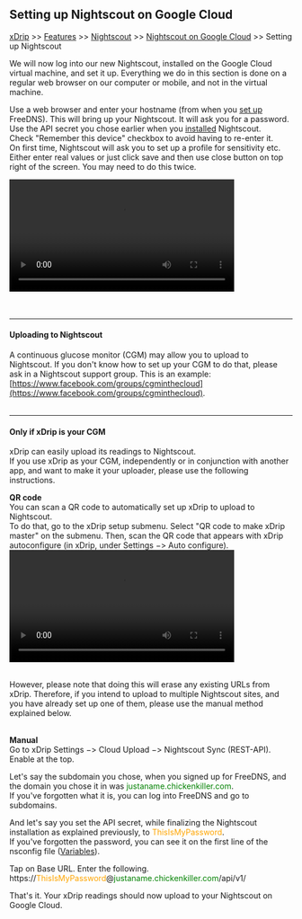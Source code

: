 ## Setting up Nightscout on Google Cloud
[xDrip](../../README.md) >> [Features](../Features_page.md) >> [Nightscout](../Nightscout_page.md) >> [Nightscout on Google Cloud](./GoogleCloud.md) >> Setting up Nightscout  
  
We will now log into our new Nightscout, installed on the Google Cloud virtual machine, and set it up.  Everything we do in this section is done on a regular web browser on our computer or mobile, and not in the virtual machine.   
  
Use a web browser and enter your hostname (from when you [set up](./FreeDNS.md) FreeDNS).  This will bring up your Nightscout.  It will ask you for a password.  Use the API secret you chose earlier when you [installed](./NS_Install) Nightscout.  
Check "Remember this device" checkbox to avoid having to re-enter it.  
On first time, Nightscout will ask you to set up a profile for sensitivity etc.  Either enter real values or just click save and then use close button on top right of the screen.  You may need to do this twice.  
  
<video width="400" controlsList="nodownload" src="./video/NS_Setup.mp4" controls>  
</video>  
<br/>    
<br/>  
<br/>  
  
---  
  
#### **Uploading to Nightscout**  
A continuous glucose monitor (CGM) may allow you to upload to Nightscout.  If you don't know how to set up your CGM to do that, please ask in a Nightscout support group.  This is an example: [https://www.facebook.com/groups/cgminthecloud](https://www.facebook.com/groups/cgminthecloud).  
<br/>  
  
---  
  
#### **Only if xDrip is your CGM**  
xDrip can easily upload its readings to Nightscout.  
If you use xDrip as your CGM, independently or in conjunction with another app, and want to make it your uploader, please use the following instructions.  
  
**QR code**  
You can scan a QR code to automatically set up xDrip to upload to Nightscout.  
To do that, go to the xDrip setup submenu.  Select "QR code to make xDrip master" on the submenu.  Then, scan the QR code that appears with xDrip autoconfigure (in xDrip, under Settings &#8722;> Auto configure).  
<video width="400" controlsList="nodownload" src="./video/xDrip_Setup.mp4" controls>  
</video>   
<br/>  
  
However, please note that doing this will erase any existing URLs from xDrip.  Therefore, if you intend to upload to multiple Nightscout sites, and you have already set up one of them, please use the manual method explained below.  
<br/>  
  
**Manual**  
Go to xDrip Settings &#8722;> Cloud Upload &#8722;> Nightscout Sync (REST-API).  
Enable at the top.  

Let's say the subdomain you chose, when you signed up for FreeDNS, and the domain you chose it in was <span style="color:green">justaname\.chickenkiller\.com</span>.  
If you've forgotten what it is, you can log into FreeDNS and go to subdomains.  
  
And let's say you set the API secret, while finalizing the Nightscout installation as explained previously, to <span style="color:orange">ThisIsMyPassword</span>.  
If you've forgotten the password, you can see it on the first line of the nsconfig file ([Variables](./NS_Variables)).  
  
Tap on Base URL.  Enter the following.  
https://<span style="color:orange">ThisIsMyPassword</span>@<span style="color:green">justaname\.chickenkiller\.com</span>/api/v1/  
  
That's it.  Your xDrip readings should now upload to your Nightscout on Google Cloud.  
  
  
